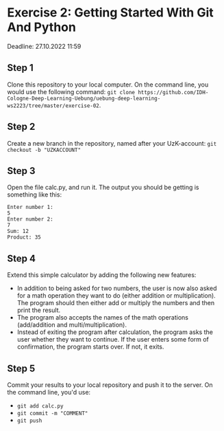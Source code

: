 # Exercise 2: Getting Started With Git And Python

Deadline: 27.10.2022 11:59

## Step 1
Clone this repository to your local computer. On the command line, you would use the following command: `git clone https://github.com/IDH-Cologne-Deep-Learning-Uebung/uebung-deep-learning-ws2223/tree/master/exercise-02`.

## Step 2
Create a new branch in the repository, named after your UzK-account: `git checkout -b "UZKACCOUNT"`

## Step 3
Open the file calc.py, and run it. The output you should be getting is something like this:
```
Enter number 1: 
5
Enter number 2: 
7
Sum: 12
Product: 35
```

## Step 4
Extend this simple calculator by adding the following new features:

- In addition to being asked for two numbers, the user is now also asked for a math operation they want to do (either addition or multiplication). The program should then either add or multiply the numbers and then print the result.
- The program also accepts the names of the math operations (add/addition and multi/multiplication).
- Instead of exiting the program after calculation, the program asks the user whether they want to continue. If the user enters some form of confirmation, the program starts over. If not, it exits.

## Step 5
Commit your results to your local repository and push it to the server. On the command line, you'd use:
- `git add calc.py`
- `git commit -m "COMMENT"`
- `git push`
